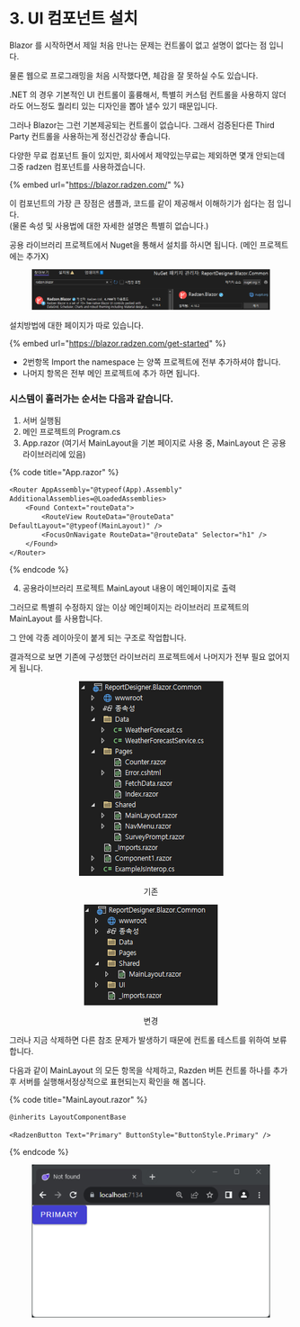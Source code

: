 # 3. UI 컴포넌트 설치

Blazor 를 시작하면서 제일 처음 만나는 문제는 컨트롤이 없고 설명이 없다는 점 입니다.&#x20;

물론 웹으로 프로그래밍을 처음 시작했다면, 체감을 잘 못하실 수도 있습니다.&#x20;

.NET 의 경우 기본적인 UI 컨트롤이 훌륭해서, 특별히 커스텀 컨트롤을 사용하지 않더라도 어느정도 퀄리티 있는 디자인을 뽑아 낼수 있기 때문입니다.&#x20;



그러나 Blazor는 그런 기본제공되는 컨트롤이 없습니다. 그래서 검증된다른 Third Party 컨트롤을 사용하는게 정신건강상 좋습니다. &#x20;

다양한 무료 컴포넌트 들이 있지만, 회사에서 제약있는무료는 제외하면 몇개 안되는데 그중 radzen 컴포넌트를 사용하겠습니다.&#x20;

{% embed url="https://blazor.radzen.com/" %}

이 컴포넌트의 가장 큰 장점은 샘플과, 코드를 같이 제공해서 이해하기가 쉽다는 점 입니다. \
(물론 속성 및 사용법에 대한 자세한 설명은 특별히 없습니다.)



공용 라이브러리 프로젝트에서 Nuget을 통해서 설치를 하시면 됩니다. (메인 프로젝트에는 추가X)

<figure><img src="../../.gitbook/assets/image (1).png" alt=""><figcaption></figcaption></figure>

설치방법에 대한 페이지가 따로 있습니다.&#x20;

{% embed url="https://blazor.radzen.com/get-started" %}

* 2번항목 Import the namespace 는 양쪽 프로젝트에 전부 추가하셔야 합니다.
* 나머지 항목은 전부 메인 프로젝트에 추가 하면 됩니다.&#x20;

### 시스템이 흘러가는 순서는 다음과 같습니다.&#x20;

1. 서버 실행됨
2. 메인 프로젝트의 Program.cs
3. App.razor (여기서 MainLayout을 기본 페이지로 사용 중, MainLayout 은 공용라이브러리에 있음)

{% code title="App.razor" %}
```cshtml
<Router AppAssembly="@typeof(App).Assembly" AdditionalAssemblies=@LoadedAssemblies>
    <Found Context="routeData">
        <RouteView RouteData="@routeData" DefaultLayout="@typeof(MainLayout)" />
        <FocusOnNavigate RouteData="@routeData" Selector="h1" />
    </Found>
</Router>
```
{% endcode %}

4. 공용라이브러리 프로젝트 MainLayout 내용이 메인페이지로 출력



그러므로 특별히 수정하지 않는 이상 메인페이지는 라이브러리 프로젝트의 MainLayout 를 사용합니다.&#x20;

그 안에 각종 레이아웃이 붙게 되는 구조로 작업합니다.&#x20;



결과적으로 보면 기존에 구성했던 라이브러리 프로젝트에서 나머지가 전부 필요 없어지게 됩니다.

<div align="center" data-full-width="false">

<figure><img src="../../.gitbook/assets/라이브러리 프로젝트 기본" alt=""><figcaption><p>기존</p></figcaption></figure>

 

<figure><img src="../../.gitbook/assets/image (18).png" alt=""><figcaption><p>변경</p></figcaption></figure>

</div>



그러나 지금 삭제하면 다른 참조 문제가 발생하기 때문에 컨트롤 테스트를 위하여 보류 합니다.&#x20;



다음과 같이 MainLayout 의 모든 항목을 삭제하고, Razden 버튼 컨트롤 하나를 추가 후 서버를 실행해서정상적으로 표현되는지 확인을 해 봅니다.&#x20;

{% code title="MainLayout.razor" %}
```cshtml
@inherits LayoutComponentBase

<RadzenButton Text="Primary" ButtonStyle="ButtonStyle.Primary" />
```
{% endcode %}

<figure><img src="../../.gitbook/assets/image (19).png" alt=""><figcaption></figcaption></figure>

